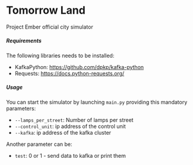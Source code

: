 # Tomorrow Land
Project Ember official city simulator

##### Requirements
The following libraries needs to be installed:

- KafkaPython: https://github.com/dpkp/kafka-python
- Requests: https://docs.python-requests.org/


##### Usage
You can start the simulator by launching `main.py` providing
this mandatory parameters:

- `--lamps_per_street`: Number of lamps per street
- `--control_unit`: ip address of the control unit
- `--kafka`: ip address of the kafka cluster

Another parameter can be:

- `test`: 0 or 1 - send data to kafka or print them


